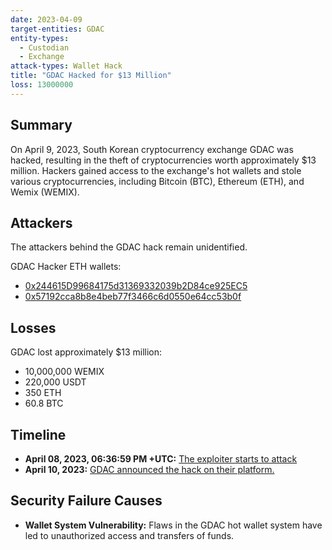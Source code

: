 ```yaml
---
date: 2023-04-09
target-entities: GDAC
entity-types:
  - Custodian
  - Exchange
attack-types: Wallet Hack
title: "GDAC Hacked for $13 Million"
loss: 13000000
---
```


## Summary

On April 9, 2023, South Korean cryptocurrency exchange GDAC was hacked, resulting in the theft of cryptocurrencies worth approximately $13 million. Hackers gained access to the exchange's hot wallets and stole various cryptocurrencies, including Bitcoin (BTC), Ethereum (ETH), and Wemix (WEMIX).

## Attackers

The attackers behind the GDAC hack remain unidentified.

GDAC Hacker ETH wallets:
- [0x244615D99684175d31369332039b2D84ce925EC5](https://etherscan.io/address/0x244615D99684175d31369332039b2D84ce925EC5)
- [0x57192cca8b8e4beb77f3466c6d0550e64cc53b0f](https://etherscan.io/address/0x57192cca8b8e4beb77f3466c6d0550e64cc53b0f)

## Losses

GDAC lost approximately $13 million:
- 10,000,000 WEMIX
- 220,000 USDT
- 350 ETH
- 60.8 BTC

## Timeline

- **April 08, 2023, 06:36:59 PM +UTC:** [The exploiter starts to attack](https://etherscan.io/tx/0x242fea7585152bc1652aac4dbe9db3e8ceaa428f5372e22d40071ee2b50733a7)
- **April 10, 2023:** [GDAC announced the hack on their platform.](https://support.gdac.com/hc/ko/articles/17389345782041--%EA%B8%B4%EA%B8%89%EA%B3%B5%EC%A7%80-%EC%9E%85%EC%B6%9C%EA%B8%88-%EC%84%9C%EB%B9%84%EC%8A%A4-%EC%9D%BC%EC%8B%9C%EC%A4%91%EB%8B%A8-%EB%B0%8F-%EA%B8%B4%EA%B8%89-%EC%84%9C%EB%B2%84%EC%A0%90%EA%B2%80-%EC%A7%84%ED%96%89-%EC%82%AC%EC%9C%A0)

## Security Failure Causes

- **Wallet System Vulnerability:** Flaws in the GDAC hot wallet system have led to unauthorized access and transfers of funds.
